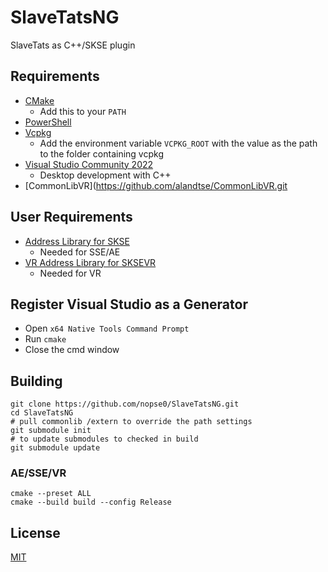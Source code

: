 # SlaveTatsNG

SlaveTats as C++/SKSE plugin  

## Requirements
* [CMake](https://cmake.org/)
	* Add this to your `PATH`
* [PowerShell](https://github.com/PowerShell/PowerShell/releases/latest)
* [Vcpkg](https://github.com/microsoft/vcpkg)
	* Add the environment variable `VCPKG_ROOT` with the value as the path to the folder containing vcpkg
* [Visual Studio Community 2022](https://visualstudio.microsoft.com/)
	* Desktop development with C++
* [CommonLibVR](https://github.com/alandtse/CommonLibVR.git

## User Requirements
* [Address Library for SKSE](https://www.nexusmods.com/skyrimspecialedition/mods/32444)
	* Needed for SSE/AE
* [VR Address Library for SKSEVR](https://www.nexusmods.com/skyrimspecialedition/mods/58101)
	* Needed for VR

## Register Visual Studio as a Generator
* Open `x64 Native Tools Command Prompt`
* Run `cmake`
* Close the cmd window

## Building
```
git clone https://github.com/nopse0/SlaveTatsNG.git
cd SlaveTatsNG
# pull commonlib /extern to override the path settings
git submodule init
# to update submodules to checked in build
git submodule update
```

### AE/SSE/VR
```
cmake --preset ALL
cmake --build build --config Release
```

## License
[MIT](LICENSE)
